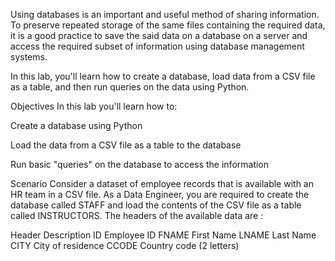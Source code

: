 Using databases is an important and useful method of sharing information. To preserve repeated storage of the same files containing the required data, it is a good practice to save the said data on a database on a server and access the required subset of information using database management systems.

In this lab, you'll learn how to create a database, load data from a CSV file as a table, and then run queries on the data using Python.

Objectives
In this lab you'll learn how to:

Create a database using Python

Load the data from a CSV file as a table to the database

Run basic "queries" on the database to access the information

Scenario
Consider a dataset of employee records that is available with an HR team in a CSV file. As a Data Engineer, you are required to create the database called STAFF and load the contents of the CSV file as a table called INSTRUCTORS. The headers of the available data are :

Header	Description
ID	Employee ID
FNAME	First Name
LNAME	Last Name
CITY	City of residence
CCODE	Country code (2 letters)
